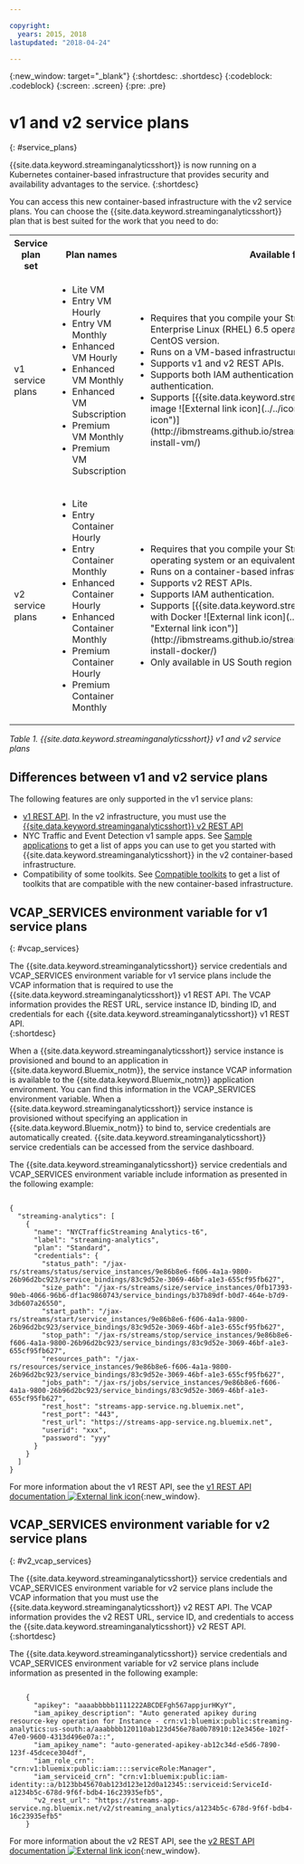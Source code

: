 ```yaml
---

copyright:
  years: 2015, 2018
lastupdated: "2018-04-24"

---
```


<!-- Attribute definitions -->
{:new_window: target="_blank"}
{:shortdesc: .shortdesc}
{:codeblock: .codeblock}
{:screen: .screen}
{:pre: .pre}

# v1 and v2 service plans
{: #service_plans}

{{site.data.keyword.streaminganalyticsshort}} is now running on a Kubernetes container-based infrastructure that provides security and availability advantages to the service.
{:shortdesc}

You can access this new container-based infrastructure with the v2 service plans. You can choose the {{site.data.keyword.streaminganalyticsshort}} plan that is best suited for the work that you need to do:


<table summary="This table provides a list of service plans that you can use to create your {{site.data.keyword.streaminganalyticsshort}} service. The table lists all service plans for both v1 and v2 plan sets and provides a list of features for each set.">
  <tr>
    <th>Service plan set<br></th>
    <th>Plan names<br></th>
    <th>Available features<br></th>
  </tr>
  <tr>
    <td width="15%">
    v1 service plans    
    </td>
    <td width="35%">
    <ul>
      <li>Lite VM</li>
      <li>Entry VM Hourly</li>
      <li>Entry VM Monthly</li>
      <li>Enhanced VM Hourly</li>
      <li>Enhanced VM Monthly</li>
      <li>Enhanced VM Subscription</li>
      <li>Premium VM Monthly</li>
      <li>Premium VM Subscription</li>
    </ul>
    </td>
    <td>
      <ul>
        <li>Requires that you compile your Streams application in a Red Hat Enterprise Linux (RHEL) 6.5 operating system or an equivalent CentOS version.</li>
        <li>Runs on a VM-based infrastructure.</li>
        <li>Supports v1 and v2 REST APIs.<br></li>
        <li>Supports both IAM authentication and user credentials authentication.</li>
        <li>Supports [{{site.data.keyword.streamsshort}} Quick Start Edition VM image ![External link icon](../../icons/launch-glyph.svg "External link icon")](http://ibmstreams.github.io/streamsx.documentation/docs/4.2/qse-install-vm/)
      </ul>    
    </td>
  </tr>
  <tr>
    <td>
    v2 service plans
    </td>
    <td>
      <ul>
        <li>Lite</li>
        <li>Entry Container Hourly</li>
        <li>Entry Container Monthly</li>
        <li>Enhanced Container Hourly</li>
        <li>Enhanced Container Monthly</li>
        <li>Premium Container Hourly</li>
        <li>Premium Container Monthly</li>
      </ul>
    </td>
    <td>
    <ul>
      <li>Requires that you compile your Streams application in an RHEL 7.x operating system or an equivalent CentOS version.</li>
      <li>Runs on a container-based infrastructure.</li>
      <li>Supports v2 REST APIs.<br></li>
      <li>Supports IAM authentication.</li>
      <li>Supports [{{site.data.keyword.streamsshort}} Quick Start Edition with Docker ![External link icon](../../icons/launch-glyph.svg "External link icon")](http://ibmstreams.github.io/streamsx.documentation/docs/4.2/qse-install-docker/)</li>
      <li>Only available in US South region</li>
    </ul>
    </td>
  </tr>
</table>

*Table 1. {{site.data.keyword.streaminganalyticsshort}} v1 and v2 service plans*

## Differences between v1 and v2 service plans

The following features are only supported in the v1 service plans:

* [v1 REST API](https://console.bluemix.net/apidocs/220). In the v2 infrastructure, you must use the [{{site.data.keyword.streaminganalyticsshort}} v2 REST API](https://console.bluemix.net/apidocs/1939)
* NYC Traffic and Event Detection v1 sample apps. See [Sample applications](/docs/services/StreamingAnalytics/c_starterapps.html) to get a list of apps you can use to get you started with {{site.data.keyword.streaminganalyticsshort}} in the v2 container-based infrastructure.
* Compatibility of some toolkits. See [Compatible toolkits](/docs/services/StreamingAnalytics/compatible_toolkits.html) to get a list of toolkits that are compatible with the new container-based infrastructure.

## VCAP_SERVICES environment variable for v1 service plans
{: #vcap_services}

The {{site.data.keyword.streaminganalyticsshort}} service credentials and VCAP_SERVICES environment variable for v1 service plans include the VCAP information that is required to use the {{site.data.keyword.streaminganalyticsshort}} v1 REST API. The VCAP information provides the REST URL, service instance ID, binding ID, and credentials for each {{site.data.keyword.streaminganalyticsshort}} v1 REST API.  
{:shortdesc}

 When a {{site.data.keyword.streaminganalyticsshort}} service instance is provisioned and bound to an application in {{site.data.keyword.Bluemix_notm}}, the service instance VCAP information is available to the {{site.data.keyword.Bluemix_notm}} application environment. You can find this information in the VCAP_SERVICES environment variable. When a {{site.data.keyword.streaminganalyticsshort}} service instance is provisioned without specifying an application in {{site.data.keyword.Bluemix_notm}} to bind to, service credentials are automatically created. {{site.data.keyword.streaminganalyticsshort}} service credentials can be accessed from the service dashboard.


The {{site.data.keyword.streaminganalyticsshort}} service credentials and VCAP_SERVICES environment variable include information as presented in the following example:

<pre><code>
{
  "streaming-analytics": [
    {
      "name": "NYCTrafficStreaming Analytics-t6",
      "label": "streaming-analytics",
      "plan": "Standard",
      "credentials": {
        "status_path": "/jax-rs/streams/status/service_instances/9e86b8e6-f606-4a1a-9800-26b96d2bc923/service_bindings/83c9d52e-3069-46bf-a1e3-655cf95fb627",
        "size_path": "/jax-rs/streams/size/service_instances/0fb17393-90eb-4066-96b6-df1ac9860743/service_bindings/b37b89df-b0d7-464e-b7d9-3db607a26550",
        "start_path": "/jax-rs/streams/start/service_instances/9e86b8e6-f606-4a1a-9800-26b96d2bc923/service_bindings/83c9d52e-3069-46bf-a1e3-655cf95fb627",
        "stop_path": "/jax-rs/streams/stop/service_instances/9e86b8e6-f606-4a1a-9800-26b96d2bc923/service_bindings/83c9d52e-3069-46bf-a1e3-655cf95fb627",
        "resources_path": "/jax-rs/resources/service_instances/9e86b8e6-f606-4a1a-9800-26b96d2bc923/service_bindings/83c9d52e-3069-46bf-a1e3-655cf95fb627",
        "jobs_path": "/jax-rs/jobs/service_instances/9e86b8e6-f606-4a1a-9800-26b96d2bc923/service_bindings/83c9d52e-3069-46bf-a1e3-655cf95fb627",
        "rest_host": "streams-app-service.ng.bluemix.net",
        "rest_port": "443",
        "rest_url": "https://streams-app-service.ng.bluemix.net",
        "userid": "xxx",
        "password": "yyy"
      }
    }
  ]
}	  
</code></pre>

For more information about the v1 REST API, see the  [v1 REST API documentation ![External link icon](../../icons/launch-glyph.svg "External link icon")](https://console.ng.bluemix.net/apidocs/220){:new_window}.

## VCAP_SERVICES environment variable for v2 service plans
{: #v2_vcap_services}

The {{site.data.keyword.streaminganalyticsshort}} service credentials and VCAP_SERVICES environment variable for v2 service plans include the VCAP information that you must use the {{site.data.keyword.streaminganalyticsshort}} v2 REST API. The VCAP information provides the v2 REST URL, service ID, and credentials to access the  {{site.data.keyword.streaminganalyticsshort}} v2 REST API.  
{:shortdesc}

The {{site.data.keyword.streaminganalyticsshort}} service credentials and VCAP_SERVICES environment variable for v2 service plans include information as presented in the following example:

<pre><code>
    {
      "apikey": "aaaabbbbb1111222ABCDEFgh567appjurHKyY",
      "iam_apikey_description": "Auto generated apikey during resource-key operation for Instance - crn:v1:bluemix:public:streaming-analytics:us-south:a/aaabbbb120110ab123d456e78a0b78910:12e3456e-102f-47e0-9600-4313d496e07a::",
      "iam_apikey_name": "auto-generated-apikey-ab12c34d-e5d6-7890-123f-45dcece304df",
      "iam_role_crn": "crn:v1:bluemix:public:iam::::serviceRole:Manager",
      "iam_serviceid_crn": "crn:v1:bluemix:public:iam-identity::a/b123bb45670ab123d123e12d0a12345::serviceid:ServiceId-a1234b5c-678d-9f6f-bdb4-16c23935efb5",
      "v2_rest_url": "https://streams-app-service.ng.bluemix.net/v2/streaming_analytics/a1234b5c-678d-9f6f-bdb4-16c23935efb5"
    }
</code></pre>

For more information about the v2 REST API, see the  [v2 REST API documentation ![External link icon](../../icons/launch-glyph.svg "External link icon")](https://console.ng.bluemix.net/apidocs/1939){:new_window}.
